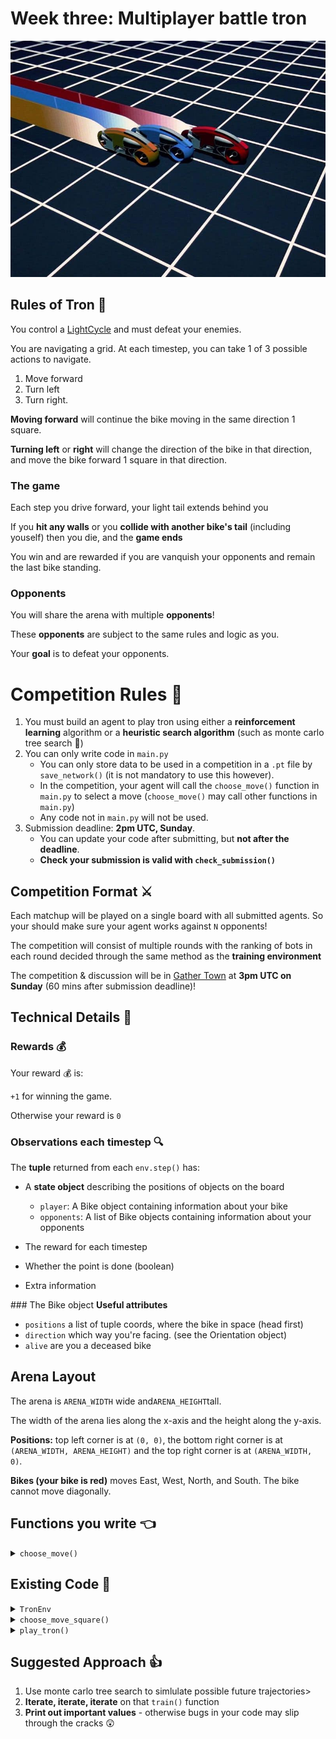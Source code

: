 # Week three: Multiplayer battle tron

![Drive your light cycle to victory](images/Tron.jpeg)

## Rules of Tron :bullettrain_side:

You control a [LightCycle](https://en.wikipedia.org/wiki/Light_Cycle) and must defeat your enemies.

You are navigating a grid. At each timestep, you can take 1 of 3 possible actions to navigate.

1. Move forward
2. Turn left
3. Turn right.

**Moving forward** will continue the bike moving in the same direction 1 square.

**Turning left** or **right** will change the direction of the bike in that direction, and move the bike forward 1 square in that direction.

### The game

Each step you drive forward, your light tail extends behind you

If you **hit any walls** or you **collide with another bike's tail** (including youself) then you die, and the **game ends**

You win and are rewarded if you are vanquish your opponents and remain the last bike standing.

### Opponents

You will share the arena with multiple **opponents**!

These **opponents** are subject to the same rules and logic as you.

Your **goal** is to defeat your opponents.

# Competition Rules :scroll:

1. You must build an agent to play tron using either a **reinforcement learning** algorithm or a **heuristic search algorithm** (such as monte carlo tree search :deciduous_tree:)
2. You can only write code in `main.py`
   - You can only store data to be used in a competition in a `.pt` file by `save_network()` (it is not mandatory to use this however).
   - In the competition, your agent will call the `choose_move()` function in `main.py` to select a move (`choose_move()` may call other functions in `main.py`)
   - Any code not in `main.py` will not be used.
3. Submission deadline: **2pm UTC, Sunday**.
   - You can update your code after submitting, but **not after the deadline**.
   - **Check your submission is valid with `check_submission()`**

## Competition Format :crossed_swords:

Each matchup will be played on a single board with all submitted agents. So your should make sure your agent works against `N` opponents!

The competition will consist of multiple rounds with the ranking of bots in each round decided through the same method as the **training environment**

The competition & discussion will be in [Gather Town](https://app.gather.town/app/nJwquzJjD4TLKcTy/Delta%20Academy) at **3pm UTC on Sunday** (60 mins after submission deadline)!

## Technical Details :hammer:

### Rewards :moneybag:

Your reward :moneybag: is:

`+1` for winning the game.

Otherwise your reward is `0`

### Observations each timestep :mag:

The **tuple** returned from each `env.step()` has:

- A **state object** describing the positions of objects on the board

  - `player`: A Bike object containing information about your bike
  - `opponents`: A list of Bike objects containing information about your opponents

- The reward for each timestep
- Whether the point is done (boolean)
- Extra information

### The Bike object
**Useful attributes**

- `positions` a list of tuple coords, where the bike in space (head first)
- `direction` which way you're facing. (see the Orientation object)
- `alive` are you a deceased bike

## Arena Layout

The arena is `ARENA_WIDTH` wide and`ARENA_HEIGHT`tall.

The width of the arena lies along the x-axis and the height along the y-axis.

**Positions:** top left corner is at `(0, 0)`, the bottom right corner is at `(ARENA_WIDTH, ARENA_HEIGHT)` and the top right corner is at `(ARENA_WIDTH, 0)`.

**Bikes (your bike is red)** moves East, West, North, and South. The bike cannot move diagonally.

## Functions you write :point_left:

<details>
<summary><code style="white-space:nowrap;">  choose_move()</code></summary>
This acts greedily given the state and network.

In the competition, the choose_move() function is called to make your next move. Takes the state as input and outputs an action.

</details>

## Existing Code :pray:

<details>
<summary><code style="white-space:nowrap;">  TronEnv</code></summary>
The environment class controls the game and runs the opponents. It should be used for training your agent.
<br />
<br />
See example usage in <code style="white-space:nowrap;">play_tron()</code>.
<br />
<br />
The opponents' <code style="white-space:nowrap;">choose_move</code> functions are input at initialisation (when <code style="white-space:nowrap;">Env(opponent_choose_moves)</code> is called). Every time you call <code style="white-space:nowrap;">Env.step()</code>, all bikes make a move according to their choose_move function. All player's perspecitves on the arena is the same but they will recieve their own position as player_bike in the state object.
    <br />
    <br />

<code style="white-space:nowrap;">TronEnv</code> has a <code style="white-space:nowrap;"> verbose</code> argument which prints the information about the game to the console when set to <code style="white-space:nowrap;">True</code>. <code style="white-space:nowrap;"> TronEnv</code> also has a render argument which visualises the game in pygame when set to <code style="white-space:nowrap;">True</code>. This allows you to visualise your AI's skills. You can play against your agent using the <code style="white-space:nowrap;">human_choose_move()</code> function!

</details>

<details>
<summary><code style="white-space:nowrap;"> choose_move_square()</code></summary>
A basic tron bot that won't die immediately, a useful first opponent!
<br />
<br />
Takes the state as input and outputs an action.
</details>

<details>
<summary><code style="white-space:nowrap;">  play_tron()</code></summary>
Plays a game of tron, which can be rendered through pygame (if <code style="white-space:nowrap;">render=True</code>).

You can play against your own bot if you set <code style="white-space:nowrap;">your_choose_move</code> to <code style="white-space:nowrap;">human_player</code>!
<br />
<br />
Inputs:

<code style="white-space:nowrap;">your_choose_move</code>: Function that takes the state and outputs the action for your agent.

<code style="white-space:nowrap;">opponent_choose_move</code>: Function that takes the state and outputs the action for the opponent.

<code style="white-space:nowrap;">game_speed_multiplier</code>: controls the gameplay speed. High numbers mean fast games, low numbers mean slow games.

<code style="white-space:nowrap;">verbose</code>: whether to print info to the console.

<code style="white-space:nowrap;">render</code>: whether to render the match through pygame

</details>

## Suggested Approach :+1:

1. Use monte carlo tree search to simlulate possible future trajectories>
2. **Iterate, iterate, iterate** on that `train()` function
3. **Print out important values** - otherwise bugs in your code may slip through the cracks :astonished:
